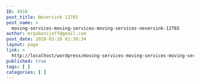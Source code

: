 ```yaml
---
ID: 4910
post_title: Neversink 12765
post_name: >
  moving-services-moving-services-moving-services-neversink-12765
author: mrgabonijeff@gmail.com
post_date: 2018-03-28 01:38:34
layout: page
link: >
  http://localhost/wordpress/moving-services-moving-services-moving-services-neversink-12765/
published: true
tags: [ ]
categories: [ ]
---
```

